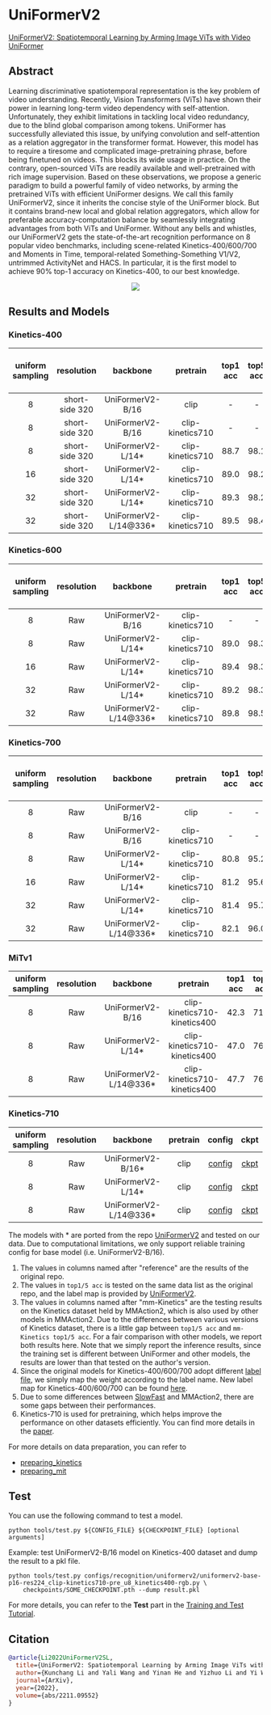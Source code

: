 # UniFormerV2

[UniFormerV2: Spatiotemporal Learning by Arming Image ViTs with Video UniFormer](https://arxiv.org/abs/2211.09552)

<!-- [ALGORITHM] -->

## Abstract

<!-- [ABSTRACT] -->

Learning discriminative spatiotemporal representation is the key problem of video understanding. Recently, Vision Transformers (ViTs) have shown their power in learning long-term video dependency with self-attention. Unfortunately, they exhibit limitations in tackling local video redundancy, due to the blind global comparison among tokens. UniFormer has successfully alleviated this issue, by unifying convolution and self-attention as a relation aggregator in the transformer format. However, this model has to require a tiresome and complicated image-pretraining phrase, before being finetuned on videos. This blocks its wide usage in practice. On the contrary, open-sourced ViTs are readily available and well-pretrained with rich image supervision. Based on these observations, we propose a generic paradigm to build a powerful family of video networks, by arming the pretrained ViTs with efficient UniFormer designs. We call this family UniFormerV2, since it inherits the concise style of the UniFormer block. But it contains brand-new local and global relation aggregators, which allow for preferable accuracy-computation balance by seamlessly integrating advantages from both ViTs and UniFormer. Without any bells and whistles, our UniFormerV2 gets the state-of-the-art recognition performance on 8 popular video benchmarks, including scene-related Kinetics-400/600/700 and Moments in Time, temporal-related Something-Something V1/V2, untrimmed ActivityNet and HACS. In particular, it is the first model to achieve 90% top-1 accuracy on Kinetics-400, to our best knowledge.

<!-- [IMAGE] -->

<div align=center>
<img src="https://raw.githubusercontent.com/OpenGVLab/UniFormerV2/main/img/framework.png"/>
</div>

## Results and Models

### Kinetics-400

| uniform sampling |   resolution   |        backbone        |     pretrain     | top1 acc | top5 acc | [reference](<(https://github.com/OpenGVLab/UniFormerV2/blob/main/MODEL_ZOO.md)>) top1 acc | [reference](<(https://github.com/OpenGVLab/UniFormerV2/blob/main/MODEL_ZOO.md)>) top5 acc | mm-Kinetics top1 acc | mm-Kinetics top5 acc | testing protocol | FLOPs | params |                                                         config                                                          |                                                                                                                          ckpt                                                                                                                          |                                                                                                                 log                                                                                                                 |
| :--------------: | :------------: | :--------------------: | :--------------: | :------: | :------: | :---------------------------------------------------------------------------------------: | :---------------------------------------------------------------------------------------: | :------------------: | :------------------: | :--------------: | :---: | :----: | :---------------------------------------------------------------------------------------------------------------------: | :----------------------------------------------------------------------------------------------------------------------------------------------------------------------------------------------------------------------------------------------------: | :---------------------------------------------------------------------------------------------------------------------------------------------------------------------------------------------------------------------------------: |
|        8         | short-side 320 |    UniFormerV2-B/16    |       clip       |    -     |    -     |                                           84.3                                            |                                           96.4                                            |         84.4         |         96.3         | 4 clips x 3 crop | 0.1T  |  115M  |         [config](/configs/recognition/uniformerv2/uniformerv2-base-p16-res224_clip_8xb32-u8_kinetics400-rgb.py)         |                 [ckpt](https://download.openmmlab.com/mmaction/v1.0/recognition/uniformerv2/uniformerv2-base-p16-res224_clip_8xb32-u8_kinetics400-rgb/uniformerv2-base-p16-res224_clip_8xb32-u8_kinetics400-rgb_20230313-e29fc968.pth)                 |                 [log](https://download.openmmlab.com/mmaction/v1.0/recognition/uniformerv2/uniformerv2-base-p16-res224_clip_8xb32-u8_kinetics400-rgb/uniformerv2-base-p16-res224_clip_8xb32-u8_kinetics400-rgb.log)                 |
|        8         | short-side 320 |    UniFormerV2-B/16    | clip-kinetics710 |    -     |    -     |                                           85.6                                            |                                           97.0                                            |         85.8         |         97.1         | 4 clips x 3 crop | 0.1T  |  115M  | [config](/configs/recognition/uniformerv2/uniformerv2-base-p16-res224_clip-kinetics710-pre_8xb32-u8_kinetics400-rgb.py) | [ckpt](https://download.openmmlab.com/mmaction/v1.0/recognition/uniformerv2/uniformerv2-base-p16-res224_clip-kinetics710-pre_8xb32-u8_kinetics400-rgb/uniformerv2-base-p16-res224_clip-kinetics710-pre_8xb32-u8_kinetics400-rgb_20230313-75be0806.pth) | [log](https://download.openmmlab.com/mmaction/v1.0/recognition/uniformerv2/uniformerv2-base-p16-res224_clip-kinetics710-pre_8xb32-u8_kinetics400-rgb/uniformerv2-base-p16-res224_clip-kinetics710-pre_8xb32-u8_kinetics400-rgb.log) |
|        8         | short-side 320 |   UniFormerV2-L/14\*   | clip-kinetics710 |   88.7   |   98.1   |                                           88.8                                            |                                           98.1                                            |         88.7         |         98.1         | 4 clips x 3 crop | 0.7T  |  354M  |   [config](/configs/recognition/uniformerv2/uniformerv2-large-p14-res224_clip-kinetics710-pre_u8_kinetics400-rgb.py)    |                                  [ckpt](https://download.openmmlab.com/mmaction/v1.0/recognition/uniformerv2/kinetics400/uniformerv2-large-p14-res224_clip-kinetics710-pre_u8_kinetics400-rgb_20221219-972ea063.pth)                                   |                                                                                                                  -                                                                                                                  |
|        16        | short-side 320 |   UniFormerV2-L/14\*   | clip-kinetics710 |   89.0   |   98.2   |                                           89.1                                            |                                           98.2                                            |         89.0         |         98.2         | 4 clips x 3 crop | 1.3T  |  354M  |   [config](/configs/recognition/uniformerv2/uniformerv2-large-p14-res224_clip-kinetics710-pre_u16_kinetics400-rgb.py)   |                                  [ckpt](https://download.openmmlab.com/mmaction/v1.0/recognition/uniformerv2/kinetics400/uniformerv2-large-p14-res224_clip-kinetics710-pre_u16_kinetics400-rgb_20221219-6dc86d05.pth)                                  |                                                                                                                  -                                                                                                                  |
|        32        | short-side 320 |   UniFormerV2-L/14\*   | clip-kinetics710 |   89.3   |   98.2   |                                           89.3                                            |                                           98.2                                            |         89.4         |         98.2         | 2 clips x 3 crop | 2.7T  |  354M  |   [config](/configs/recognition/uniformerv2/uniformerv2-large-p14-res224_clip-kinetics710-pre_u32_kinetics400-rgb.py)   |                                  [ckpt](https://download.openmmlab.com/mmaction/v1.0/recognition/uniformerv2/kinetics400/uniformerv2-large-p14-res224_clip-kinetics710-pre_u32_kinetics400-rgb_20221219-56a46f64.pth)                                  |                                                                                                                  -                                                                                                                  |
|        32        | short-side 320 | UniFormerV2-L/14@336\* | clip-kinetics710 |   89.5   |   98.4   |                                           89.7                                            |                                           98.3                                            |         89.5         |         98.4         | 2 clips x 3 crop | 6.3T  |  354M  |   [config](/configs/recognition/uniformerv2/uniformerv2-large-p14-res336_clip-kinetics710-pre_u32_kinetics400-rgb.py)   |                                  [ckpt](https://download.openmmlab.com/mmaction/v1.0/recognition/uniformerv2/kinetics400/uniformerv2-large-p14-res336_clip-kinetics710-pre_u32_kinetics400-rgb_20221219-1dd7650f.pth)                                  |                                                                                                                  -                                                                                                                  |

### Kinetics-600

| uniform sampling | resolution |        backbone        |     pretrain     | top1 acc | top5 acc | [reference](<(https://github.com/OpenGVLab/UniFormerV2/blob/main/MODEL_ZOO.md)>) top1 acc | [reference](<(https://github.com/OpenGVLab/UniFormerV2/blob/main/MODEL_ZOO.md)>) top5 acc | mm-Kinetics top1 acc | mm-Kinetics top5 acc | testing protocol | FLOPs | params |                                                         config                                                          |                                                                                                                          ckpt                                                                                                                          |                                                                                                                 log                                                                                                                 |
| :--------------: | :--------: | :--------------------: | :--------------: | :------: | :------: | :---------------------------------------------------------------------------------------: | :---------------------------------------------------------------------------------------: | :------------------: | :------------------: | :--------------: | :---: | :----: | :---------------------------------------------------------------------------------------------------------------------: | :----------------------------------------------------------------------------------------------------------------------------------------------------------------------------------------------------------------------------------------------------: | :---------------------------------------------------------------------------------------------------------------------------------------------------------------------------------------------------------------------------------: |
|        8         |    Raw     |    UniFormerV2-B/16    | clip-kinetics710 |    -     |    -     |                                           86.1                                            |                                           97.2                                            |         86.4         |         97.3         | 4 clips x 3 crop | 0.1T  |  115M  | [config](/configs/recognition/uniformerv2/uniformerv2-base-p16-res224_clip-kinetics710-pre_8xb32-u8_kinetics600-rgb.py) | [ckpt](https://download.openmmlab.com/mmaction/v1.0/recognition/uniformerv2/uniformerv2-base-p16-res224_clip-kinetics710-pre_8xb32-u8_kinetics600-rgb/uniformerv2-base-p16-res224_clip-kinetics710-pre_8xb32-u8_kinetics600-rgb_20230313-544f06f0.pth) | [log](https://download.openmmlab.com/mmaction/v1.0/recognition/uniformerv2/uniformerv2-base-p16-res224_clip-kinetics710-pre_8xb32-u8_kinetics600-rgb/uniformerv2-base-p16-res224_clip-kinetics710-pre_8xb32-u8_kinetics600-rgb.log) |
|        8         |    Raw     |   UniFormerV2-L/14\*   | clip-kinetics710 |   89.0   |   98.3   |                                           89.0                                            |                                           98.2                                            |         87.5         |         98.0         | 4 clips x 3 crop | 0.7T  |  354M  |   [config](/configs/recognition/uniformerv2/uniformerv2-large-p14-res224_clip-kinetics710-pre_u8_kinetics600-rgb.py)    |                                  [ckpt](https://download.openmmlab.com/mmaction/v1.0/recognition/uniformerv2/kinetics600/uniformerv2-large-p14-res224_clip-kinetics710-pre_u8_kinetics600-rgb_20221219-cf88e4c2.pth)                                   |                                                                                                                  -                                                                                                                  |
|        16        |    Raw     |   UniFormerV2-L/14\*   | clip-kinetics710 |   89.4   |   98.3   |                                           89.4                                            |                                           98.3                                            |         87.8         |         98.0         | 4 clips x 3 crop | 1.3T  |  354M  |   [config](/configs/recognition/uniformerv2/uniformerv2-large-p14-res224_clip-kinetics710-pre_u16_kinetics600-rgb.py)   |                                  [ckpt](https://download.openmmlab.com/mmaction/v1.0/recognition/uniformerv2/kinetics600/uniformerv2-large-p14-res224_clip-kinetics710-pre_u16_kinetics600-rgb_20221219-38ff0e3e.pth)                                  |                                                                                                                  -                                                                                                                  |
|        32        |    Raw     |   UniFormerV2-L/14\*   | clip-kinetics710 |   89.2   |   98.3   |                                           89.5                                            |                                           98.3                                            |         87.7         |         98.1         | 2 clips x 3 crop | 2.7T  |  354M  |   [config](/configs/recognition/uniformerv2/uniformerv2-large-p14-res224_clip-kinetics710-pre_u32_kinetics600-rgb.py)   |                                  [ckpt](https://download.openmmlab.com/mmaction/v1.0/recognition/uniformerv2/kinetics600/uniformerv2-large-p14-res224_clip-kinetics710-pre_u32_kinetics600-rgb_20221219-d450d071.pth)                                  |                                                                                                                  -                                                                                                                  |
|        32        |    Raw     | UniFormerV2-L/14@336\* | clip-kinetics710 |   89.8   |   98.5   |                                           89.9                                            |                                           98.5                                            |         88.8         |         98.3         | 2 clips x 3 crop | 6.3T  |  354M  |   [config](/configs/recognition/uniformerv2/uniformerv2-large-p14-res336_clip-kinetics710-pre_u32_kinetics600-rgb.py)   |                                  [ckpt](https://download.openmmlab.com/mmaction/v1.0/recognition/uniformerv2/kinetics600/uniformerv2-large-p14-res336_clip-kinetics710-pre_u32_kinetics600-rgb_20221219-f984f5d2.pth)                                  |                                                                                                                  -                                                                                                                  |

### Kinetics-700

| uniform sampling | resolution |        backbone        |     pretrain     | top1 acc | top5 acc | [reference](<(https://github.com/OpenGVLab/UniFormerV2/blob/main/MODEL_ZOO.md)>) top1 acc | [reference](<(https://github.com/OpenGVLab/UniFormerV2/blob/main/MODEL_ZOO.md)>) top5 acc | mm-Kinetics top1 acc | mm-Kinetics top5 acc | testing protocol | FLOPs | params |                                                         config                                                          |                                                                                                                          ckpt                                                                                                                          |                                                                                                                 log                                                                                                                 |
| :--------------: | :--------: | :--------------------: | :--------------: | :------: | :------: | :---------------------------------------------------------------------------------------: | :---------------------------------------------------------------------------------------: | :------------------: | :------------------: | :--------------: | :---: | :----: | :---------------------------------------------------------------------------------------------------------------------: | :----------------------------------------------------------------------------------------------------------------------------------------------------------------------------------------------------------------------------------------------------: | :---------------------------------------------------------------------------------------------------------------------------------------------------------------------------------------------------------------------------------: |
|        8         |    Raw     |    UniFormerV2-B/16    |       clip       |    -     |    -     |                                           75.8                                            |                                           92.8                                            |         75.9         |         92.9         | 4 clips x 3 crop | 0.1T  |  115M  | [config](/configs/recognition/uniformerv2/uniformerv2-base-p16-res224_clip-kinetics710-pre_8xb32-u8_kinetics700-rgb.py) |                 [ckpt](https://download.openmmlab.com/mmaction/v1.0/recognition/uniformerv2/uniformerv2-base-p16-res224_clip_8xb32-u8_kinetics700-rgb/uniformerv2-base-p16-res224_clip_8xb32-u8_kinetics700-rgb_20230313-f02e48ad.pth)                 |                 [log](https://download.openmmlab.com/mmaction/v1.0/recognition/uniformerv2/uniformerv2-base-p16-res224_clip_8xb32-u8_kinetics700-rgb/uniformerv2-base-p16-res224_clip_8xb32-u8_kinetics700-rgb.log)                 |
|        8         |    Raw     |    UniFormerV2-B/16    | clip-kinetics710 |    -     |    -     |                                           76.3                                            |                                           92.7                                            |         76.3         |         92.9         | 4 clips x 3 crop | 0.1T  |  115M  | [config](/configs/recognition/uniformerv2/uniformerv2-base-p16-res224_clip-kinetics710-pre_8xb32-u8_kinetics700-rgb.py) | [ckpt](https://download.openmmlab.com/mmaction/v1.0/recognition/uniformerv2/uniformerv2-base-p16-res224_clip-kinetics710-pre_8xb32-u8_kinetics700-rgb/uniformerv2-base-p16-res224_clip-kinetics710-pre_8xb32-u8_kinetics700-rgb_20230313-69070837.pth) | [log](https://download.openmmlab.com/mmaction/v1.0/recognition/uniformerv2/uniformerv2-base-p16-res224_clip-kinetics710-pre_8xb32-u8_kinetics700-rgb/uniformerv2-base-p16-res224_clip-kinetics710-pre_8xb32-u8_kinetics700-rgb.log) |
|        8         |    Raw     |   UniFormerV2-L/14\*   | clip-kinetics710 |   80.8   |   95.2   |                                           80.8                                            |                                           95.4                                            |         79.4         |         94.8         | 4 clips x 3 crop | 0.7T  |  354M  |   [config](/configs/recognition/uniformerv2/uniformerv2-large-p14-res224_clip-kinetics710-pre_u8_kinetics700-rgb.py)    |                                  [ckpt](https://download.openmmlab.com/mmaction/v1.0/recognition/uniformerv2/kinetics700/uniformerv2-large-p14-res224_clip-kinetics710-pre_u8_kinetics700-rgb_20221219-bfb9f401.pth)                                   |                                                                                                                  -                                                                                                                  |
|        16        |    Raw     |   UniFormerV2-L/14\*   | clip-kinetics710 |   81.2   |   95.6   |                                           81.2                                            |                                           95.6                                            |         79.2         |         95.0         | 4 clips x 3 crop | 1.3T  |  354M  |   [config](/configs/recognition/uniformerv2/uniformerv2-large-p14-res224_clip-kinetics710-pre_u16_kinetics700-rgb.py)   |                                  [ckpt](https://download.openmmlab.com/mmaction/v1.0/recognition/uniformerv2/kinetics700/uniformerv2-large-p14-res224_clip-kinetics710-pre_u16_kinetics700-rgb_20221219-745209d2.pth)                                  |                                                                                                                  -                                                                                                                  |
|        32        |    Raw     |   UniFormerV2-L/14\*   | clip-kinetics710 |   81.4   |   95.7   |                                           81.5                                            |                                           95.7                                            |         79.8         |         95.3         | 2 clips x 3 crop | 2.7T  |  354M  |   [config](/configs/recognition/uniformerv2/uniformerv2-large-p14-res224_clip-kinetics710-pre_u32_kinetics700-rgb.py)   |                                  [ckpt](https://download.openmmlab.com/mmaction/v1.0/recognition/uniformerv2/kinetics700/uniformerv2-large-p14-res224_clip-kinetics710-pre_u32_kinetics700-rgb_20221219-eebe7056.pth)                                  |                                                                                                                  -                                                                                                                  |
|        32        |    Raw     | UniFormerV2-L/14@336\* | clip-kinetics710 |   82.1   |   96.0   |                                           82.1                                            |                                           96.1                                            |         80.6         |         95.6         | 2 clips x 3 crop | 6.3T  |  354M  |   [config](/configs/recognition/uniformerv2/uniformerv2-large-p14-res336_clip-kinetics710-pre_u32_kinetics700-rgb.py)   |                                  [ckpt](https://download.openmmlab.com/mmaction/v1.0/recognition/uniformerv2/kinetics700/uniformerv2-large-p14-res336_clip-kinetics710-pre_u32_kinetics700-rgb_20221219-95cf9046.pth)                                  |                                                                                                                  -                                                                                                                  |

### MiTv1

| uniform sampling | resolution |        backbone        |           pretrain           | top1 acc | top5 acc | [reference](<(https://github.com/OpenGVLab/UniFormerV2/blob/main/MODEL_ZOO.md)>) top1 acc | [reference](<(https://github.com/OpenGVLab/UniFormerV2/blob/main/MODEL_ZOO.md)>) top5 acc | testing protocol | FLOPs | params |                                                              config                                                              |                                                                                                                                   ckpt                                                                                                                                   |                                                                                                                          log                                                                                                                          |
| :--------------: | :--------: | :--------------------: | :--------------------------: | :------: | :------: | :---------------------------------------------------------------------------------------: | :---------------------------------------------------------------------------------------: | :--------------: | :---: | :----: | :------------------------------------------------------------------------------------------------------------------------------: | :----------------------------------------------------------------------------------------------------------------------------------------------------------------------------------------------------------------------------------------------------------------------: | :---------------------------------------------------------------------------------------------------------------------------------------------------------------------------------------------------------------------------------------------------: |
|        8         |    Raw     |    UniFormerV2-B/16    | clip-kinetics710-kinetics400 |   42.3   |   71.5   |                                           42.6                                            |                                           71.7                                            | 4 clips x 3 crop | 0.1T  |  115M  | [config](/configs/recognition/uniformerv2/uniformerv2-base-p16-res224_clip-kinetics710-kinetics-k400-pre_16xb32-u8_mitv1-rgb.py) | [ckpt](https://download.openmmlab.com/mmaction/v1.0/recognition/uniformerv2/uniformerv2-base-p16-res224_clip-kinetics710-kinetics-k400-pre_16xb32-u8_mitv1-rgb/uniformerv2-base-p16-res224_clip-kinetics710-kinetics-k400-pre_16xb32-u8_mitv1-rgb_20230313-a6f4a567.pth) | [log](https://download.openmmlab.com/mmaction/v1.0/recognition/uniformerv2/uniformerv2-base-p16-res224_clip-kinetics710-kinetics-k400-pre_16xb32-u8_mitv1-rgb/uniformerv2-base-p16-res224_clip-kinetics710-kinetics-k400-pre_16xb32-u8_mitv1-rgb.log) |
|        8         |    Raw     |   UniFormerV2-L/14\*   | clip-kinetics710-kinetics400 |   47.0   |   76.1   |                                           47.0                                            |                                           76.1                                            | 4 clips x 3 crop | 0.7T  |  354M  |    [config](/configs/recognition/uniformerv2/uniformerv2-large-p16-res224_clip-kinetics710-kinetics-k400-pre_u8_mitv1-rgb.py)    |                                          [ckpt](https://download.openmmlab.com/mmaction/v1.0/recognition/uniformerv2/mitv1/uniformerv2-large-p16-res224_clip-kinetics710-kinetics-k400-pre_u8_mitv1-rgb_20221219-882c0598.pth)                                           |                                                                                                                           -                                                                                                                           |
|        8         |    Raw     | UniFormerV2-L/14@336\* | clip-kinetics710-kinetics400 |   47.7   |   76.8   |                                           47.8                                            |                                           76.0                                            | 4 clips x 3 crop | 1.6T  |  354M  |    [config](/configs/recognition/uniformerv2/uniformerv2-large-p16-res336_clip-kinetics710-kinetics-k400-pre_u8_mitv1-rgb.py)    |                                          [ckpt](https://download.openmmlab.com/mmaction/v1.0/recognition/uniformerv2/mitv1/uniformerv2-large-p16-res336_clip-kinetics710-kinetics-k400-pre_u8_mitv1-rgb_20221219-9020986e.pth)                                           |                                                                                                                           -                                                                                                                           |

### Kinetics-710

| uniform sampling | resolution |        backbone        | pretrain |                                  config                                   |                                  ckpt                                   |
| :--------------: | :--------: | :--------------------: | :------: | :-----------------------------------------------------------------------: | :---------------------------------------------------------------------: |
|        8         |    Raw     |   UniFormerV2-B/16\*   |   clip   | [config](/configs/recognition/uniformerv2/uniformerv2-base-p16-res224_clip-pre_u8_kinetics710-rgb.py) | [ckpt](https://download.openmmlab.com/mmaction/v1.0/recognition/uniformerv2/kinetics710/uniformerv2-base-p16-res224_clip-pre_u8_kinetics710-rgb_20221219-77d34f81.pth) |
|        8         |    Raw     |   UniFormerV2-L/14\*   |   clip   | [config](/configs/recognition/uniformerv2/uniformerv2-large-p14-res224_clip-pre_u8_kinetics710-rgb.py) | [ckpt](https://download.openmmlab.com/mmaction/v1.0/recognition/uniformerv2/kinetics710/uniformerv2-large-p14-res224_clip-pre_u8_kinetics710-rgb_20221219-bfaae587.pth) |
|        8         |    Raw     | UniFormerV2-L/14@336\* |   clip   | [config](/configs/recognition/uniformerv2/uniformerv2-large-p14-res336_clip-pre_u8_kinetics710-rgb.py) | [ckpt](https://download.openmmlab.com/mmaction/v1.0/recognition/uniformerv2/kinetics710/uniformerv2-large-p14-res336_clip-pre_u8_kinetics710-rgb_20221219-55878cdc.pth) |

The models with * are ported from the repo [UniFormerV2](https://github.com/OpenGVLab/UniFormerV2/blob/main/MODEL_ZOO.md) and tested on our data. Due to computational limitations, we only support reliable training config for base model (i.e. UniFormerV2-B/16).

1. The values in columns named after "reference" are the results of the original repo.
2. The values in `top1/5 acc` is tested on the same data list as the original repo, and the label map is provided by [UniFormerV2](https://drive.google.com/drive/folders/17VB-XdF3Kfr9ORmnGyXCxTMs86n0L4QL).
3. The values in columns named after "mm-Kinetics" are the testing results on the Kinetics dataset held by MMAction2, which is also used by other models in MMAction2. Due to the differences between various versions of Kinetics dataset, there is a little gap between `top1/5 acc` and `mm-Kinetics top1/5 acc`. For a fair comparison with other models, we report both results here. Note that we simply report the inference results, since the training set is different between UniFormer and other models, the results are lower than that tested on the author's version.
4. Since the original models for Kinetics-400/600/700 adopt different [label file](https://drive.google.com/drive/folders/17VB-XdF3Kfr9ORmnGyXCxTMs86n0L4QL), we simply map the weight according to the label name. New label map for Kinetics-400/600/700 can be found [here](https://github.com/open-mmlab/mmaction2/tree/dev-1.x/tools/data/kinetics).
5. Due to some differences between [SlowFast](https://github.com/facebookresearch/SlowFast) and MMAction2, there are some gaps between their performances.
6. Kinetics-710 is used for pretraining, which helps improve the performance on other datasets efficiently. You can find more details in the [paper](https://arxiv.org/abs/2211.09552).

For more details on data preparation, you can refer to

- [preparing_kinetics](/tools/data/kinetics/README.md)
- [preparing_mit](/tools/data/mit/README.md)

## Test

You can use the following command to test a model.

```shell
python tools/test.py ${CONFIG_FILE} ${CHECKPOINT_FILE} [optional arguments]
```

Example: test UniFormerV2-B/16 model on Kinetics-400 dataset and dump the result to a pkl file.

```shell
python tools/test.py configs/recognition/uniformerv2/uniformerv2-base-p16-res224_clip-kinetics710-pre_u8_kinetics400-rgb.py \
    checkpoints/SOME_CHECKPOINT.pth --dump result.pkl
```

For more details, you can refer to the **Test** part in the [Training and Test Tutorial](/docs/en/user_guides/train_test.md).

## Citation

```BibTeX
@article{Li2022UniFormerV2SL,
  title={UniFormerV2: Spatiotemporal Learning by Arming Image ViTs with Video UniFormer},
  author={Kunchang Li and Yali Wang and Yinan He and Yizhuo Li and Yi Wang and Limin Wang and Y. Qiao},
  journal={ArXiv},
  year={2022},
  volume={abs/2211.09552}
}
```
